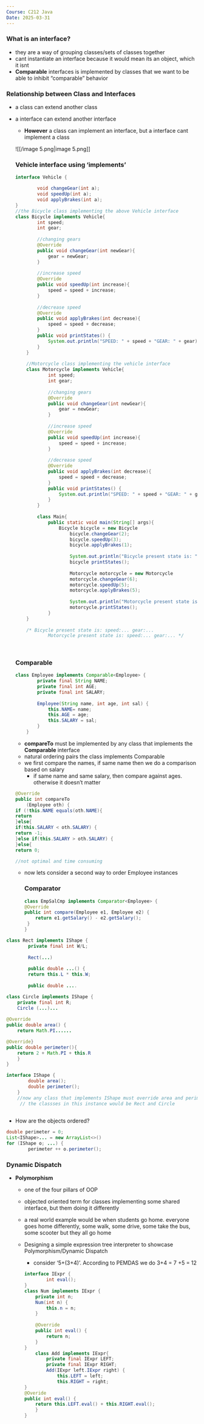 ```yaml
---
Course: C212 Java
Date: 2025-03-31
---
```

### What is an interface?

- they are a way of grouping classes/sets of classes together
- cant instantiate an interface because it would mean its an object, which it isnt
- **Comparable** interfaces is implemented by classes that we want to be able to inhibit “comparable” behavior

### Relationship between Class and Interfaces

- a class can extend another class
- a interface can extend another interface
    
    - **However** a class can implement an interface, but a interface cant implement a class
    
    ![[/image 5.png|image 5.png]]
    
    ### Vehicle interface using ‘implements’
    
    ```Java
    interface Vehicle {
    
    		void changeGear(int a);
    		void speedUp(int a); 
    		void applyBrakes(int a);
    }
    //the Bicycle class implementing the above Vehicle interface
    class Bicycle implements Vehicle{
    		int speed;
    		int gear;
    		
    		//changing gears
    		@Override
    		public void changeGear(int newGear){
    			gear = newGear;
    		}
    		
    		//increase speed
    		@Override
    		public void speedUp(int increase){
    			speed = speed + increase;
    		}
    		
    		//decrease speed
    		@Override
    		public void applyBrakes(int decrease){
    			speed = speed + decrease;
    		}
    		public void printStates() {
    			System.out.println("SPEED: " + speed + "GEAR: " + gear);
    		}
    	}
    	
    	//Motorcycle class implementing the vehicle interface
    	class Motorcycle implements Vehicle{
    			int speed;
    			int gear;
    			
    			//changing gears
    			@Override
    			public void changeGear(int newGear){
    				gear = newGear;
    			}
    			
    			//increase speed
    			@Override
    			public void speedUp(int increase){
    				speed = speed + increase;
    			}
    			
    			//decrease speed
    			@Override
    			public void applyBrakes(int decrease){
    				speed = speed + decrease;
    			}
    			public void printStates() {
    				System.out.println("SPEED: " + speed + "GEAR: " + gear);
    			}
    		}
    		
    		class Main{
    			public static void main(String[] args){
    				Bicycle bicycle = new Bicycle
    					bicycle.changeGear(2);
    					bicycle.speedUp(3);
    					bicycle.applyBrakes(1);
    					
    					System.out.println("Bicycle present state is: ");
    					bicycle printStates();
    					
    					Motorcycle motorcycle = new Motorcycle
    					motorcycle.changeGear(6);
    					motorcycle.speedUp(5);
    					motorcycle.applyBrakes(5);
    					
    					System.out.println("Motorcycle present state is: ")
    					motorcycle.printStates();
    			}
    	}
    	
    	/* Bicycle present state is: speed:... gear:...
    			Motorcycle present state is: speed:... gear:... */
    					
    	
    ```
    
    ### Comparable
    
    ```Java
    class Employee implements Comparable<Employee> {
    		private final String NAME;
    		private final int AGE;
    		private final int SALARY;
    		
    		Employee(String name, int age, int sal) {
    			this.NAME= name;
    			this.AGE = age;
    			this.SALARY = sal;
    		}
    	}
    ```
    
    - **compareTo** must be implemented by any class that implements the **Comparable** interface
    - natural ordering pairs the class implements Comparable
    - we first compare the names, if same name then we do a comparison based on salary
        - if same name and same salary, then compare against ages. otherwise it doesn’t matter
    
    ```Java
    @Override
    public int compareTo
    	(Employee oth) {
    if (!this.NAME equals(oth.NAME){
    return
    }else{
    if(this.SALARY < oth.SALARY) {
    return -1;
    }else if(this.SALARY > oth.SALARY) {
    }else{
    return 0;
    
    //not optimal and time consuming 
    ```
    
    - now lets consider a second way to order Employee instances
        
        ### Comparator
        
        ```Java
        class EmpSalCmp implements Comparator<Employee> {
        @Override
        public int compare(Employee e1, Employee e2) {
        	return e1.getSalary() - e2.getSalary();
         }
        }
        ```
        

  

```Java
class Rect implements IShape {
		private final int W/L;
		
		Rect(...)
		
		public double ...() {
		return this.L * this.W;
		
		public double ....
```

```Java
class Circle implements IShape {
	private final int R;
	Circle (...)...
	
@Override
public double area() {
	return Math.PI......

@Override}
public double perimeter(){
	return 2 + Math.PI + this.R
	}
}
```

```Java
interface IShape {
		double area();
		double perimeter();
	}
	//now any class that implements IShape must override area and perimeter.
	 // the classses in this instance would be Rect and Circle
	
```

- How are the objects ordered?

```Java
double perimeter = 0;
List<IShape>... = new ArrayList<>()
for (IShape o; ...) {
		perimeter ++ o.perimeter();
```

### Dynamic Dispatch

- **Polymorphism**
    - one of the four pillars of OOP
    - objected oriented term for classes implementing some shared interface, but them doing it differently
    - a real world example would be when students go home. everyone goes home differently, some walk, some drive, some take the bus, some scooter but they all go home
    - Designing a simple expression tree interpreter to showcase Polymorphism/Dynamic Dispatch
        
        - consider ‘5+(3+4)’. According to PEMDAS we do 3+4 = 7 +5 = 12
        
        ```Java
        interface IExpr {
        		int eval();
        }
        class Num implements IExpr {
        	private int n;
        	Num(int n) {
        		this.n = n;
        	}
        	
        	@Override
        	public int eval() {
        		return n;
        	}
        }
        	class Add implements IExpr{
        		private final IExpr LEFT;
        		private final IExpr RIGHT;
        		Add(IExpr left.IExpr right) {
        			this.LEFT = left;
        			this.RIGHT = right;
        }
        @Overide
        public int eval() { 
        	return this.LEFT.eval() + this.RIGHT.eval();
        	}
        }
        
        ```